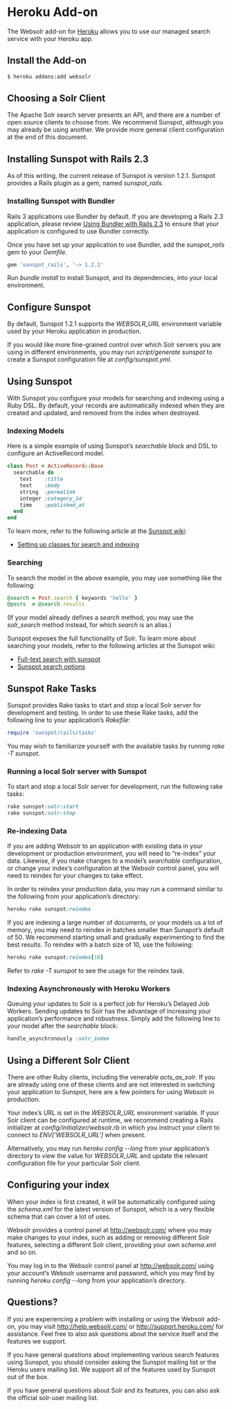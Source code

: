 # Heroku Add-on

The Websolr add-on for [Heroku](http://heroku.com) allows you to use our managed search service with your Heroku app.

## Install the Add-on

```bash
$ heroku addons:add websolr
```

## Choosing a Solr Client

The Apache Solr search server presents an API, and there are a number of open source clients to choose from. We recommend Sunspot, although you may already be using another. We provide more general client configuration at the end of this document.

## Installing Sunspot with Rails 2.3

As of this writing, the current release of Sunspot is version 1.2.1. Sunspot provides a Rails plugin as a gem, named *sunspot_rails*.

### Installing Sunspot with Bundler

Rails 3 applications use Bundler by default. If you are developing a Rails 2.3 application, please review [Using Bundler with Rails 2.3](http://gembundler.com/rails23.html) to ensure that your application is configured to use Bundler correctly.

Once you have set up your application to use Bundler, add the *sunspot_rails* gem to your *Gemfile*.

```ruby
gem 'sunspot_rails', '~> 1.2.1'
```

Run *bundle install* to install Sunspot, and its dependencies, into your local environment.

## Configure Sunspot

By default, Sunspot 1.2.1 supports the *WEBSOLR_URL* environment variable used by your Heroku application in production.

If you would like more fine-grained control over which Solr servers you are using in different environments, you may run *script/generate sunspot* to create a Sunspot configuration file at *config/sunspot.yml*.

## Using Sunspot

With Sunspot you configure your models for searching and indexing using a Ruby DSL. By default, your records are automatically indexed when they are created and updated, and removed from the index when destroyed.

### Indexing Models

Here is a simple example of using Sunspot’s *searchable* block and DSL to configure an ActiveRecord model.

```ruby
class Post < ActiveRecord::Base
  searchable do
    text    :title
    text    :body
    string  :permalink
    integer :category_id
    time    :published_at
  end
end
```

To learn more, refer to the following article at the [Sunspot wiki](http://wiki.github.com/outoftime/sunspot/):

* [Setting up classes for search and indexing](http://wiki.github.com/outoftime/sunspot/setting-up-classes-for-search-and-indexing)

### Searching

To search the model in the above example, you may use something like the following:

```ruby
@search = Post.search { keywords 'hello' }
@posts  = @search.results
```

(If your model already defines a *search* method, you may use the *solr_search* method instead, for which *search* is an alias.)

Sunspot exposes the full functionality of Solr. To learn more about searching your models, refer to the following articles at the Sunspot wiki:

* [Full-text search with sunspot](http://wiki.github.com/outoftime/sunspot/fulltext-search)
* [Sunspot search options](http://wiki.github.com/outoftime/sunspot/working-with-search)

## Sunspot Rake Tasks

Sunspot provides Rake tasks to start and stop a local Solr server for development and testing. In order to use these Rake tasks, add the following line to your application’s *Rakefile*:

```ruby
require 'sunspot/rails/tasks'
```

You may wish to familiarize yourself with the available tasks by running *rake -T sunspot*.

### Running a local Solr server with Sunspot

To start and stop a local Solr server for development, run the following rake tasks:

```ruby
rake sunspot:solr:start
rake sunspot:solr:stop
```

### Re-indexing Data

If you are adding Websolr to an application with existing data in your development or production environment, you will need to “re-index” your data. Likewise, if you make changes to a model’s *searchable* configuration, or change your index’s configuration at the Websolr control panel, you will need to reindex for your changes to take effect.

In order to reindex your production data, you may run a command similar to the following from your application’s directory:

```ruby
heroku rake sunspot:reindex
```

If you are indexing a large number of documents, or your models us a lot of memory, you may need to reindex in batches smaller than Sunspot’s default of 50. We recommend starting small and gradually experimenting to find the best results. To reindex with a batch size of 10, use the following:

```ruby
heroku rake sunspot:reindex[10]
```

Refer to *rake -T sunspot* to see the usage for the reindex task.

### Indexing Asynchronously with Heroku Workers

Queuing your updates to Solr is a perfect job for Heroku’s Delayed Job Workers. Sending updates to Solr has the advantage of increasing your application’s performance and robustness. Simply add the following line to your model after the *searchable* block:

```ruby
handle_asynchronously :solr_index
```

## Using a Different Solr Client

There are other Ruby clients, including the venerable *acts_as_solr*. If you are already using one of these clients and are not interested in switching your application to Sunspot, here are a few pointers for using Websolr in production.

Your index’s URL is set in the *WEBSOLR_URL* environment variable. If your Solr client can be configured at runtime, we recommend creating a Rails initializer at *config/initializer/websolr.rb* in which you instruct your client to connect to *ENV['WEBSOLR_URL']* when present.

Alternatively, you may run *heroku config --long* from your application’s directory to view the value for *WEBSOLR_URL* and update the relevant configuration file for your particular Solr client.

## Configuring your index

When your index is first created, it will be automatically configured using the *schema.xml* for the latest version of Sunspot, which is a very flexible schema that can cover a lot of uses.

Websolr provides a control panel at http://websolr.com/ where you may make changes to your index, such as adding or removing different Solr features, selecting a different Solr client, providing your own *schema.xml* and so on.

You may log in to the Websolr control panel at http://websolr.com/ using your account’s Websolr username and password, which you may find by running *heroku config --long* from your application’s directory.

## Questions?

If you are experiencing a problem with installing or using the Websolr add-on, you may visit http://help.websolr.com/ or http://support.heroku.com/ for assistance. Feel free to also ask questions about the service itself and the features we support.

If you have general questions about implementing various search features using Sunspot, you should consider asking the Sunspot mailing list or the Heroku users mailing list. We support all of the features used by Sunspot out of the box.

If you have general questions about Solr and its features, you can also ask the official solr-user mailing list.

